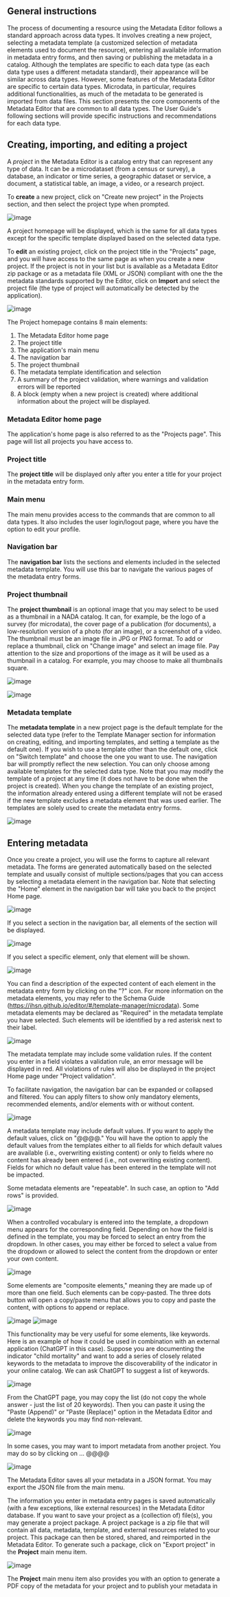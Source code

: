 ## General instructions

The process of documenting a resource using the Metadata Editor follows a standard approach across data types. It involves creating a new project, selecting a metadata template (a customized selection of metadata elements used to document the resource), entering all available information in metadata entry forms, and then saving or publishing the metadata in a catalog. Although the templates are specific to each data type (as each data type uses a different metadata standard), their appearance will be similar across data types. However, some features of the Metadata Editor are specific to certain data types. Microdata, in particular, requires additional functionalities, as much of the metadata to be generated is imported from data files. This section presents the core components of the Metadata Editor that are common to all data types. The User Guide's following sections will provide specific instructions and recommendations for each data type.

## Creating, importing, and editing a project

A *project* in the Metadata Editor is a catalog entry that can represent any type of data. It can be a microdataset (from a census or survey), a database, an indicator or time series, a geographic dataset or service, a document, a statistical table, an image, a video, or a research project.

To **create** a new project, click on "Create new project" in the Projects section, and then select the project type when prompted. 

![image](https://user-images.githubusercontent.com/35276300/234115577-1623cf4b-8fb5-4b7a-8a5e-cbf5acd497a0.png)

A project homepage will be displayed, which is the same for all data types except for the specific template displayed based on the selected data type.

To **edit** an existing project, click on the project title in the "Projects" page, and you will have access to the same page as when you create a new project. If the project is not in your list but is available as a Metadata Editor zip package or as a metadata file (XML or JSON) compliant with one the the metadata standards supported by the Editor, click on **Import** and select the project file (the type of project will automatically be detected by the application).

![image](https://user-images.githubusercontent.com/35276300/234115238-5a1819e7-3ab1-4246-aa78-243ccd2ed484.png)

The Project homepage contains 8 main elements:

1. The Metadata Editor home page 
2. The project title
3. The application's main menu
4. The navigation bar
5. The project thumbnail
6. The metadata template identification and selection
7. A summary of the project validation, where warnings and validation errors will be reported
8. A block (empty when a new project is created) where additional information about the project will be displayed.


### Metadata Editor home page

The application's home page is also referred to as the "Projects page". This page will list all projects you have access to.


### Project title

The **project title** will be displayed only after you enter a title for your project in the metadata entry form.


### Main menu

The main menu provides access to the commands that are common to all data types. It also includes the user login/logout page, where you have the option to edit your profile. 


### Navigation bar

The **navigation bar** lists the sections and elements included in the selected metadata template. You will use this bar to navigate the various pages of the metadata entry forms.


### Project thumbnail

The **project thumbnail** is an optional image that you may select to be used as a thumbnail in a NADA catalog. It can, for example, be the logo of a survey (for microdata), the cover page of a publication (for documents), a low-resolution version of a photo (for an image), or a screenshot of a video. The thumbnail must be an image file in JPG or PNG format. To add or replace a thumbnail, click on "Change image" and select an image file. Pay attention to the size and proportions of the image as it will be used as a thumbnail in a catalog. For example, you may choose to make all thumbnails square.

![image](https://user-images.githubusercontent.com/35276300/233796909-1d465b5d-2a63-4171-a35a-a42c595f2268.png)

![image](https://user-images.githubusercontent.com/35276300/233796889-bdcd8d1e-ff14-4d2a-be09-1ab5c99cd68d.png)


### Metadata template

The **metadata template** in a new project page is the default template for the selected data type (refer to the Template Manager section for information on creating, editing, and importing templates, and setting a template as the default one). If you wish to use a template other than the default one, click on "Switch template" and choose the one you want to use. The navigation bar will promptly reflect the new selection. You can only choose among available templates for the selected data type. Note that you may modify the template of a project at any time (it does not have to be done when the project is created). When you change the template of an existing project, the information already entered using a different template will not be erased if the new template excludes a metadata element that was used earlier. The templates are solely used to create the metadata entry forms. 

![image](https://user-images.githubusercontent.com/35276300/214939822-f513121c-b659-45d1-bb7b-45a0243d471b.png)


## Entering metadata

Once you create a project, you will use the forms to capture all relevant metadata. The forms are generated automatically based on the selected template and usually consist of multiple sections/pages that you can access by selecting a metadata element in the navigation bar. Note that selecting the "Home" element in the navigation bar will take you back to the project Home page.

![image](https://user-images.githubusercontent.com/35276300/234029126-d0fadae0-5aab-480a-b1af-6c2ee700f71b.png)

If you select a section in the navigation bar, all elements of the section will be displayed.

![image](https://user-images.githubusercontent.com/35276300/234029729-fbfe43f3-1f38-40af-89f3-d0b8892b51d9.png)

If you select a specific element, only that element will be shown.

![image](https://user-images.githubusercontent.com/35276300/234029935-e93809d5-2f8e-4171-b887-c94c9950c4d5.png)

You can find a description of the expected content of each element in the metadata entry form by clicking on the "?" icon. For more information on the metadata elements, you may refer to the Schema Guide (https://ihsn.github.io/editor/#/template-manager/microdata). Some metadata elements may be declared as "Required" in the metadata template you have selected. Such elements will be identified by a red asterisk next to their label.

![image](https://user-images.githubusercontent.com/35276300/234031109-3112da09-4dff-46ce-bb14-8c9d4a566d0f.png)
 
The metadata template may include some validation rules. If the content you enter in a field violates a validation rule, an error message will be displayed in red. All violations of rules will also be displayed in the project Home page under "Project validation".

To facilitate navigation, the navigation bar can be expanded or collapsed and filtered. You can apply filters to show only mandatory elements, recommended elements, and/or elements with or without content.

![image](https://user-images.githubusercontent.com/35276300/234031438-da04ec28-80dc-40bf-b3c9-4a549a5fb702.png)

A metadata template may include default values. If you want to apply the default values, click on "@@@@." You will have the option to apply the default values from the templates either to all fields for which default values are available (i.e., overwriting existing content) or only to fields where no content has already been entered (i.e., not overwriting existing content). Fields for which no default value has been entered in the template will not be impacted.

Some metadata elements are "repeatable". In such case, an option to "Add rows" is provided.

![image](https://user-images.githubusercontent.com/35276300/214942382-a69a9dab-2410-4493-8b1e-8d2469b14868.png)

When a controlled vocabulary is entered into the template, a dropdown menu appears for the corresponding field. Depending on how the field is defined in the template, you may be forced to select an entry from the dropdown. In other cases, you may either be forced to select a value from the dropdown or allowed to select the content from the dropdown or enter your own content.

![image](https://user-images.githubusercontent.com/35276300/214942534-d47df5a3-93f0-4d61-b956-46bbc89f0632.png)

Some elements are "composite elements," meaning they are made up of more than one field. Such elements can be copy-pasted. The three dots button will open a copy/paste menu that allows you to copy and paste the content, with options to append or replace.

![image](https://user-images.githubusercontent.com/35276300/234033852-ee6537f4-0c2a-4099-ad43-b86dbe79fe85.png)
![image](https://user-images.githubusercontent.com/35276300/234034226-6e71146e-8bab-4136-8bd4-ec5d9c401352.png)

This functionality may be very useful for some elements, like keywords. Here is an example of how it could be used in combination with an external application (ChatGPT in this case). Suppose you are documenting the indicator "child mortality" and want to add a series of closely related keywords to the metadata to improve the discoverability of the indicator in your online catalog. We can ask ChatGPT to suggest a list of keywords.

![image](https://user-images.githubusercontent.com/35276300/234036928-53450137-f83a-4699-b9be-9f3e2f1f43d8.png)

From the ChatGPT page, you may copy the list (do not copy the whole answer - just the list of 20 keywords). Then you can paste it using the "Paste (Append)" or "Paste (Replace)" option in the Metadata Editor and delete the keywords you may find non-relevant.

![image](https://user-images.githubusercontent.com/35276300/234038095-07977207-4c6d-4083-b4b4-e811c8b998d1.png)


In some cases, you may want to import metadata from another project. You may do so by clicking on ...
@@@@ 

![image](https://user-images.githubusercontent.com/35276300/234041042-299c7717-488f-4fc7-9661-7c5d9f993a9e.png)

The Metadata Editor saves all your metadata in a JSON format. You may export the JSON file from the main menu.


The information you enter in metadata entry pages is saved automatically (with a few exceptions, like external resources) in the Metadata Editor database. If you want to save your project as a (collection of) file(s), you may generate a project package. A project package is a zip file that will contain all data, metadata, template, and external resources related to your project. This package can then be stored, shared, and reimported in the Metadata Editor. To generate such a package, click on "Export project" in the **Project** main menu item.

![image](https://user-images.githubusercontent.com/35276300/234041377-0705c7a0-e5ca-45f8-9e3e-dadc5ba0a5dd.png)


The **Project** main menu item also provides you with an option to generate a PDF copy of the metadata for your project and to publish your metadata in

